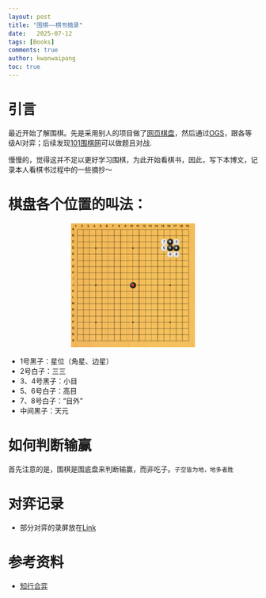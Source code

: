 ```yaml
---
layout: post
title: "围棋——棋书摘录"
date:   2025-07-12
tags: [Books]
comments: true
author: kwanwaipang
toc: true
---
```



<!-- * 目录
{:toc} -->


<!-- !!!!!!!!!!!!!!!!!!!!!!!!!!!!!!!!!!!!!!!!!!!!!!!!!!!!!!!!!!!!!!!!!!!!!!!!!!!!!!!!!!!!!!!!!!!!!!!!!!!!!!!!!!!!!!!!!!!!!!!!!!! -->
# 引言

最近开始了解围棋。先是采用别人的项目做了[网页棋盘](https://kwanwaipang.github.io/Chess/Go/)，然后通过[OGS](https://online-go.com/)，跟各等级AI对弈；后续发现[101围棋网](https://www.101weiqi.com/)可以做题且对战.

慢慢的，觉得这并不足以更好学习围棋，为此开始看棋书，因此，写下本博文，记录本人看棋书过程中的一些摘抄～


# 棋盘各个位置的叫法：

<div align="center">
  <img src="../images/WX20250712-200531@2x.png" width="50%" />
<figcaption>  
</figcaption>
</div>

* 1号黑子：星位（角星、边星）
* 2号白子：三三
* 3、4号黑子：小目
* 5、6号白子：高目
* 7、8号白子：“目外”
* 中间黑子：天元
 

# 如何判断输赢
首先注意的是，围棋是围底盘来判断输赢，而非吃子。`子空皆为地，地多者胜`


# 对弈记录
* 部分对弈的录屏放在[Link](https://www.youtube.com/playlist?list=PLfTJm1vL5ELO8ntWEcZDjbNVpczhxa1ew)


# 参考资料
* [知行合弈](https://www.qjql.net/newgo/pdfjs/web/viewer.html?file=../../pdf/%E5%9B%B4%E6%A3%8B%E5%9B%BE%E4%B9%A6/100155.pdf)
